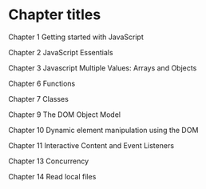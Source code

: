 # Chapter titles

Chapter 1 Getting started with JavaScript

Chapter 2 JavaScript Essentials

Chapter 3 Javascript Multiple Values: Arrays and Objects

Chapter 6 Functions

Chapter 7 Classes

Chapter 9 The DOM Object Model

Chapter 10 Dynamic element manipulation using the DOM

Chapter 11 Interactive Content and Event Listeners

Chapter 13 Concurrency

Chapter 14 Read local files